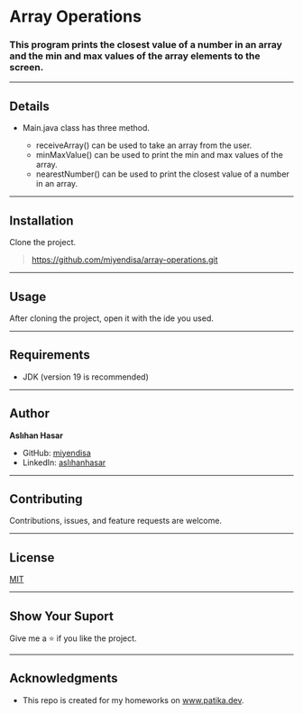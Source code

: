 # Array Operations

### This program prints the closest value of a number in an array and the min and max values of the array elements to the screen.

---

## Details
* Main.java class has three method. 

    * receiveArray() can be used to take an array from the user.
    * minMaxValue() can be used to print the min and max values of the array.
    * nearestNumber() can be used to print the closest value of a number in an array.

---

## Installation
Clone the project.
> https://github.com/miyendisa/array-operations.git

---

## Usage
After cloning the project, open it with the ide you used.

---

## Requirements
* JDK (version 19 is recommended)

---

## Author
**Aslıhan Hasar**

* GitHub: [miyendisa](https://github.com/miyendisa)
* LinkedIn: [aslıhanhasar](https://www.linkedin.com/in/asl%C4%B1hanhasar
  )
---

## Contributing
Contributions, issues, and feature requests are welcome.

---

## License

[MIT](https://choosealicense.com/licenses/mit/)

---

## Show Your Suport
Give me a &#11088; if you like the project.

---

## Acknowledgments
* This repo is created for my homeworks on www.patika.dev.